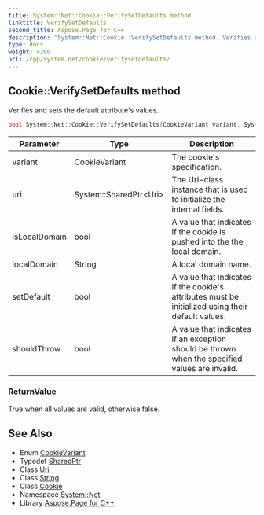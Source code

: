 ```yaml
---
title: System::Net::Cookie::VerifySetDefaults method
linktitle: VerifySetDefaults
second_title: Aspose.Page for C++
description: 'System::Net::Cookie::VerifySetDefaults method. Verifies and sets the default attribute''s values in C++.'
type: docs
weight: 4200
url: /cpp/system.net/cookie/verifysetdefaults/
---
```

## Cookie::VerifySetDefaults method


Verifies and sets the default attribute's values.

```cpp
bool System::Net::Cookie::VerifySetDefaults(CookieVariant variant, System::SharedPtr<Uri> uri, bool isLocalDomain, String localDomain, bool setDefault, bool shouldThrow)
```


| Parameter | Type | Description |
| --- | --- | --- |
| variant | CookieVariant | The cookie's specification. |
| uri | System::SharedPtr\<Uri\> | The Uri-class instance that is used to initialize the internal fields. |
| isLocalDomain | bool | A value that indicates if the cookie is pushed into the the local domain. |
| localDomain | String | A local domain name. |
| setDefault | bool | A value that indicates if the cookie's attributes must be initialized using their default values. |
| shouldThrow | bool | A value that indicates if an exception should be thrown when the specified values are invalid. |

### ReturnValue

True when all values are valid, otherwise false.

## See Also

* Enum [CookieVariant](../../cookievariant/)
* Typedef [SharedPtr](../../../system/sharedptr/)
* Class [Uri](../../../system/uri/)
* Class [String](../../../system/string/)
* Class [Cookie](../)
* Namespace [System::Net](../../)
* Library [Aspose.Page for C++](../../../)
